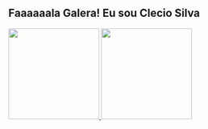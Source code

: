 ## Faaaaaala Galera! Eu sou Clecio Silva
 <div>
  <a href="https://github.com/ClecioSilva">
  <img height="180em" src="https://github-readme-stats.vercel.app/api?username=cleciosilva&show_icons=true&theme=dracula&include_all_commits=true&count_private=true"/>
  <img height="180em" src="https://github-readme-stats.vercel.app/api/top-langs/?username=cleciosilva&layout=compact&langs_count=7&theme=dracula"/>
</div>
